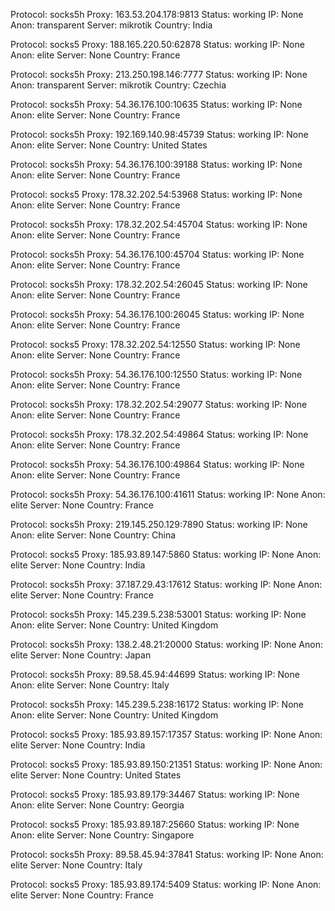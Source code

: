 Protocol: socks5h
Proxy: 163.53.204.178:9813
Status: working
IP: None
Anon: transparent
Server: mikrotik
Country: India

Protocol: socks5
Proxy: 188.165.220.50:62878
Status: working
IP: None
Anon: elite
Server: None
Country: France

Protocol: socks5h
Proxy: 213.250.198.146:7777
Status: working
IP: None
Anon: transparent
Server: mikrotik
Country: Czechia

Protocol: socks5h
Proxy: 54.36.176.100:10635
Status: working
IP: None
Anon: elite
Server: None
Country: France

Protocol: socks5h
Proxy: 192.169.140.98:45739
Status: working
IP: None
Anon: elite
Server: None
Country: United States

Protocol: socks5h
Proxy: 54.36.176.100:39188
Status: working
IP: None
Anon: elite
Server: None
Country: France

Protocol: socks5
Proxy: 178.32.202.54:53968
Status: working
IP: None
Anon: elite
Server: None
Country: France

Protocol: socks5h
Proxy: 178.32.202.54:45704
Status: working
IP: None
Anon: elite
Server: None
Country: France

Protocol: socks5h
Proxy: 54.36.176.100:45704
Status: working
IP: None
Anon: elite
Server: None
Country: France

Protocol: socks5h
Proxy: 178.32.202.54:26045
Status: working
IP: None
Anon: elite
Server: None
Country: France

Protocol: socks5h
Proxy: 54.36.176.100:26045
Status: working
IP: None
Anon: elite
Server: None
Country: France

Protocol: socks5
Proxy: 178.32.202.54:12550
Status: working
IP: None
Anon: elite
Server: None
Country: France

Protocol: socks5h
Proxy: 54.36.176.100:12550
Status: working
IP: None
Anon: elite
Server: None
Country: France

Protocol: socks5h
Proxy: 178.32.202.54:29077
Status: working
IP: None
Anon: elite
Server: None
Country: France

Protocol: socks5h
Proxy: 178.32.202.54:49864
Status: working
IP: None
Anon: elite
Server: None
Country: France

Protocol: socks5h
Proxy: 54.36.176.100:49864
Status: working
IP: None
Anon: elite
Server: None
Country: France

Protocol: socks5h
Proxy: 54.36.176.100:41611
Status: working
IP: None
Anon: elite
Server: None
Country: France

Protocol: socks5h
Proxy: 219.145.250.129:7890
Status: working
IP: None
Anon: elite
Server: None
Country: China

Protocol: socks5
Proxy: 185.93.89.147:5860
Status: working
IP: None
Anon: elite
Server: None
Country: India

Protocol: socks5h
Proxy: 37.187.29.43:17612
Status: working
IP: None
Anon: elite
Server: None
Country: France

Protocol: socks5h
Proxy: 145.239.5.238:53001
Status: working
IP: None
Anon: elite
Server: None
Country: United Kingdom

Protocol: socks5h
Proxy: 138.2.48.21:20000
Status: working
IP: None
Anon: elite
Server: None
Country: Japan

Protocol: socks5h
Proxy: 89.58.45.94:44699
Status: working
IP: None
Anon: elite
Server: None
Country: Italy

Protocol: socks5h
Proxy: 145.239.5.238:16172
Status: working
IP: None
Anon: elite
Server: None
Country: United Kingdom

Protocol: socks5
Proxy: 185.93.89.157:17357
Status: working
IP: None
Anon: elite
Server: None
Country: India

Protocol: socks5
Proxy: 185.93.89.150:21351
Status: working
IP: None
Anon: elite
Server: None
Country: United States

Protocol: socks5
Proxy: 185.93.89.179:34467
Status: working
IP: None
Anon: elite
Server: None
Country: Georgia

Protocol: socks5
Proxy: 185.93.89.187:25660
Status: working
IP: None
Anon: elite
Server: None
Country: Singapore

Protocol: socks5h
Proxy: 89.58.45.94:37841
Status: working
IP: None
Anon: elite
Server: None
Country: Italy

Protocol: socks5
Proxy: 185.93.89.174:5409
Status: working
IP: None
Anon: elite
Server: None
Country: France

